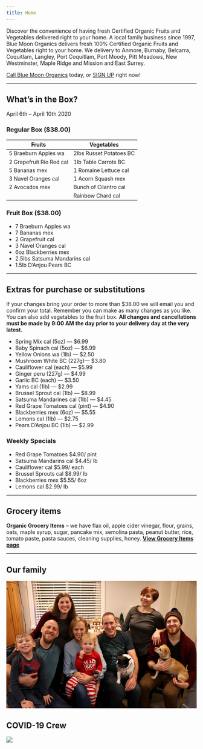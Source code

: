 ```yaml
---
title: Home
---
```


Discover the convenience of having fresh Certified Organic Fruits and Vegetables delivered right to your home. A local family business since 1997, Blue Moon Organics delivers fresh 100% Certified Organic Fruits and Vegetables right to your home. We delivery to Anmore, Burnaby, Belcarra, Coquitlam, Langley, Port Coquitlam, Port Moody, Pitt Meadows, New Westminster, Maple Ridge and Mission and East Surrey.

[Call Blue Moon Organics](/contact-us) today, or [SIGN UP](/sign-up) right now!

---

## What’s in the Box?

April 6th – April 10th 2020

### Regular Box (\$38.00)

| Fruits                   | Vegetables              |
| ------------------------ | ----------------------- |
| 5 Braeburn Apples wa     | 2lbs Russet Potatoes BC |
| 2 Grapefruit Rio Red cal | 1lb Table Carrots BC    |
| 5 Bananas mex            | 1 Romaine Lettuce cal   |
| 3 Navel Oranges cal      | 1 Acorn Squash mex      |
| 2 Avocados mex           | Bunch of Cilantro cal   |
|                          | Rainbow Chard cal       |

### Fruit Box (\$38.00)

- 7 Braeburn Apples wa
- 7 Bananas mex
- 2 Grapefruit cal
- 3 Navel Oranges cal
- 6oz Blackberries mex
- 2.5lbs Satsuma Mandarins cal
- 1.5lb D’Anjou Pears BC

---

## Extras for purchase or substitutions

If your changes bring your order to more than \$38.00 we will email you and confirm your total. Remember you can make as many changes as you like. You can also add vegetables to the fruit box. **All changes and cancellations must be made by 9:00 AM the day prior to your delivery day at the very latest.**

- Spring Mix cal (5oz) — \$6.99
- Baby Spinach cal (5oz) — \$6.99
- Yellow Onions wa (1lb) — \$2.50
- Mushroom White BC (227g)— \$3.80
- Cauliflower cal (each) — \$5.99
- Ginger peru (227g) — \$4.99
- Garlic BC (each) — \$3.50
- Yams cal (1lb) — \$2.99
- Brussel Sprout cal (1lb) — \$8.99
- Satsuma Mandarines cal (1lb) — \$4.45
- Red Grape Tomatoes cal (pint) — \$4.90
- Blackberries mex (6oz) — \$5.55
- Lemons cal (1lb) — \$2.75
- Pears D’Anjou BC (1lb) — \$2.99

### Weekly Specials

- Red Grape Tomatoes \$4.90/ pint
- Satsuma Mandarins cal \$4.45/ lb
- Cauliflower cal \$5.99/ each
- Brussel Sprouts cal \$8.99/ lb
- Blackberries mex \$5.55/ 6oz
- Lemons cal \$2.99/ lb

---

## Grocery items

**Organic Grocery Items** – we have flax oil, apple cider vinegar, flour, grains, oats, maple syrup, sugar, pancake mix, semolina pasta, peanut butter, rice, tomato paste, pasta sauces, cleaning supplies, honey. [**View Grocery Items page**](/groceries)

---

## Our family

![](./uploads/IMG_1376-copy.jpg)

## COVID-19 Crew

![](./uploads/IMG_8184.jpg)
